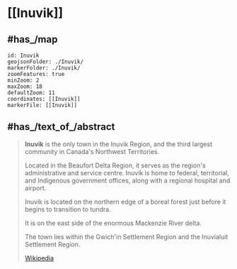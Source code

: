 
# [[Inuvik]] 

## #has_/map 

```leaflet
id: Inuvik
geojsonFolder: ./Inuvik/
markerFolder: ./Inuvik/
zoomFeatures: true 
minZoom: 2 
maxZoom: 18
defaultZoom: 11 
coordinates: [[Inuvik]] 
markerFile: [[Inuvik]] 
```


## #has_/text_of_/abstract 

> **Inuvik** is the only town in the Inuvik Region, 
> and the third largest community in Canada's Northwest Territories. 
> 
> Located in the Beaufort Delta Region, it serves as the region's administrative and service centre. 
> Inuvik is home to federal, territorial, and Indigenous government offices, 
> along with a regional hospital and airport.
>
> Inuvik is located on the northern edge of a boreal forest 
> just before it begins to transition to tundra. 
> 
> It is on the east side of the enormous Mackenzie River delta. 
> 
> The town lies within the Gwich'in Settlement Region 
> and the Inuvialuit Settlement Region.
>
> [Wikipedia](https://en.wikipedia.org/wiki/Inuvik) 

